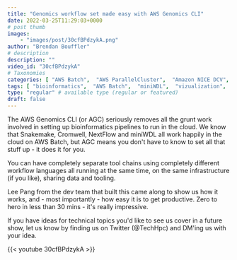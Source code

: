 ```yaml
---
title: "Genomics workflow set made easy with AWS Genomics CLI"
date: 2022-03-25T11:29:03+0000
# post thumb
images:
    - "images/post/30cfBPdzykA.png"
author: "Brendan Bouffler"
# description
description: ""
video_id: "30cfBPdzykA"
# Taxonomies
categories: [ "AWS Batch",  "AWS ParallelCluster",  "Amazon NICE DCV",  "Life Sciences", ]
tags: [ "bioinformatics",  "AWS Batch",  "miniWDL",  "vizualization",  "High Performance Computing",  "Storage",  "GPUs",  "genomics",  "virtualization",  "snakemake",  "Lustre",  "Batch",  "CPUs",  "pipelines",  "ParallelCluster",  "Covid-19",  "nextflow",  "cromwell",  "Schedulers",  "DCV",  "HPC",  "EC2",  "cloud",  "WDL",  "techshorts", ]
type: "regular" # available type (regular or featured)
draft: false
---
```


The AWS Genomics CLI (or AGC) seriously removes all the grunt work involved in setting up bioinformatics pipelines to run in the cloud. We know that Snakemake, Cromwell, NextFlow and miniWDL all work happily in the cloud on AWS Batch, but AGC means you don't have to know to set all that stuff up - it does it for you.

You can have completely separate tool chains using completely different workflow languages all running at the same time, on the same infrastructure (if you like), sharing data and tooling.

Lee Pang from the dev team that built this came along to show us how it works, and - most importantly - how easy it is to get productive. Zero to hero in less than 30 mins - it's really impressive. 

If you have ideas for technical topics you'd like to see us cover in a future show, let us know by finding us on Twitter (@TechHpc) and DM'ing us with your idea.

{{< youtube 30cfBPdzykA >}}